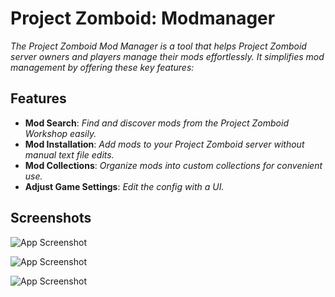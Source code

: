 
# **Project Zomboid: Modmanager**

_The Project Zomboid Mod Manager is a tool that helps Project Zomboid server owners and players manage their mods effortlessly. It simplifies mod management by offering these key features:_


## **Features**

- **Mod Search**: _Find and discover mods from the Project Zomboid Workshop easily._
- **Mod Installation**: _Add mods to your Project Zomboid server without manual text file edits._
- **Mod Collections**: _Organize mods into custom collections for convenient use._
- **Adjust Game Settings**: _Edit the config with a UI._


## **Screenshots**

![App Screenshot](https://cdn.discordapp.com/attachments/891038205032407050/1147899563202576474/Screenshot_2023-09-03_161957.png)

![App Screenshot](https://cdn.discordapp.com/attachments/891038205032407050/1147899253356761198/Screenshot_2023-09-03_162111.png)

![App Screenshot](https://cdn.discordapp.com/attachments/891038205032407050/1147899753460400208/Screenshot_2023-09-03_162044.png)
